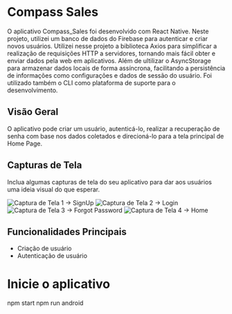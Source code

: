 # Compass Sales

O aplicativo Compass_Sales foi desenvolvido com React Native. Neste projeto, utilizei um banco de dados do Firebase para autenticar e criar novos usuários. Utilizei nesse projeto a biblioteca Axios para simplificar a realização de requisições HTTP a servidores, tornando mais fácil obter e enviar dados pela web em aplicativos. Além de ultilizar o AsyncStorage para armazenar dados locais de forma assíncrona, facilitando a persistência de informações como configurações e dados de sessão do usuário. Foi utilizado também o CLI como plataforma de suporte para o desenvolvimento.

## Visão Geral

O aplicativo pode criar um usuário, autenticá-lo, realizar a recuperação de senha com base nos dados coletados e direcioná-lo para a tela principal de Home Page.

## Capturas de Tela

Inclua algumas capturas de tela do seu aplicativo para dar aos usuários uma ideia visual do que esperar.

![Captura de Tela 1 -> SignUp](./src/assets/signup.jpeg)
![Captura de Tela 2 -> Login](./src/assets/login.jpeg)
![Captura de Tela 3 -> Forgot Password](./src/assets/forgotpassword.jpeg)
![Captura de Tela 4 -> Home](./src/assets/home.jpeg)

## Funcionalidades Principais

- Criação de usuário
- Autenticação de usuário

# Inicie o aplicativo

npm start
npm run android
